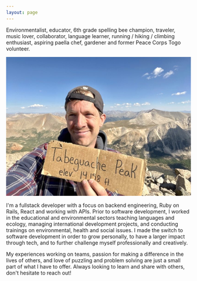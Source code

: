 ```yaml
---
layout: page
---
```


Environmentalist, educator, 6th grade spelling bee champion, traveler, music lover, collaborator, language learner, running / hiking / climbing enthusiast, aspiring paella chef, gardener and former Peace Corps Togo volunteer.

<img src="/assets/images/core/easachs.jpg" alt="Eli">

I'm a fullstack developer with a focus on backend engineering, Ruby on Rails, React and working with APIs. Prior to software development, I worked in the educational and environmental sectors teaching languages and ecology, managing international development projects, and conducting trainings on environmental, health and social issues. I made the switch to software development in order to grow personally, to have a larger impact through tech, and to further challenge myself professionally and creatively.

My experiences working on teams, passion for making a difference in the lives of others, and love of puzzling and problem solving are just a small part of what I have to offer. Always looking to learn and share with others, don't hesitate to reach out!
